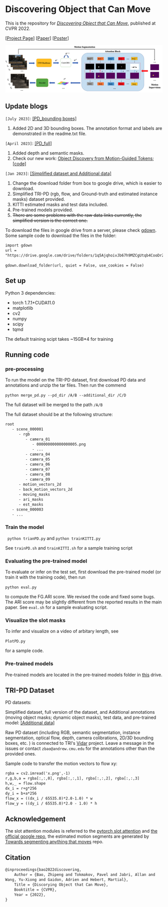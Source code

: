 
# Discovering Object that Can Move

This is the repository for [*Discovering Object that Can Move*](https://arxiv.org/abs/2203.10159), published at CVPR 2022.  


[[Project Page](https://zpbao.github.io/projects/CVPR22-Discovering/)]
[[Paper](https://openaccess.thecvf.com/content/CVPR2022/html/Bao_Discovering_Objects_That_Can_Move_CVPR_2022_paper.html)]
[[Poster](https://zpbao.github.io/projects/CVPR22-Discovering/image/poster.pdf)]

<img src='./imgs/pipeline.png' />

## Update blogs
`[July 2023]`: [[PD_bounding boxes]](https://drive.google.com/drive/folders/1QNf1sZXyhX6mSRodg9GaDxcP3p9akZPb?usp=drive_link)   
1. Added 2D and 3D bounding boxes. The annotation format and labels are demonstrated in the readme.txt file. 

`[April 2023]`: [[PD_full]](https://drive.google.com/drive/folders/1G2FkJpqNoO3sB0vQ7b915szFYQuTqV9W?usp=share_link)   
1. Added depth and semantic masks.
2. Check our new work: [Object Discovery from Motion-Guided Tokens](https://arxiv.org/abs/2303.15555); [[code]](https://github.com/zpbao/MoTok)


`[Jan 2023]`: [[Simplified dataset and Additional data]](https://drive.google.com/drive/folders/1q5AjqhoivJb67h9MZCgUtqb4CooDrZhC?usp=sharing)  
1. Change the download folder from box to google drive, which is easier to download.  
2. Simplified TRI-PD (rgb, flow, and Ground-truth and estimated instance masks) dataset provided.  
3. KITTI estimated masks and test data included.  
4. Pre-trained models provided.  
5. ~~There are some problems with the raw data links currently, the simplified version is the correct one.~~


To download the files in google drive from a server, please check [gdown](https://pypi.org/project/gdown/). Some sample code to download the files in the folder:

```
import gdown
url = "https://drive.google.com/drive/folders/1q5AjqhoivJb67h9MZCgUtqb4CooDrZhC"

gdown.download_folder(url, quiet = False, use_cookies = False)

```

## Set up

Python 3 dependencies:

* torch 1.7.1+CUDA11.0 
* matplotlib
* cv2
* numpy
* scipy
* tqmd

The default training scipt takes ~15GB*4 for training


## Running code
### pre-processing
To run the model on the TRI-PD dataset, first download PD data and annotations and unzip the tar files. Then run the commend

```python merge_pd.py --pd_dir /A/B --additional_dir /C/D``` 

The full dataset will be merged to the path ```/A/B``` 

The full dataset should be at the following structure:

```
root 
   - scene_000001
      - rgb
         - camera_01
            - 000000000000000005.png
            - ...
         - camera_04
         - camera_05
         - camera_06
         - camera_07
         - camera_08
         - camera_09
      - motion_vectors_2d
      - back_motion_vectors_2d
      - moving_masks
      - ari_masks
      - est_masks
   - scene_000003
   - ...
```

### Train the model 

``` python trianPD.py``` and ```python trainKITTI.py``` 

See ```trainPD.sh``` and ```trainKITTI.sh``` for a sample training script

### Evaluating the pre-trained model

To evaluate or infer on the test set, first download the pre-trained model (or train it with the training code), then run

```python eval.py``` 

to compute the FG.ARI score. We revised the code and fixed some bugs. The ARI score may be slightly different from the reported results in the main paper. 
See ```eval.sh``` for a sample evaluating script.

### Visualize the slot masks

To infer and visualize on a video of arbitary length, see

```PlotPD.py```

for a sample code.

### Pre-trained models

Pre-trained models are located in the pre-trained models folder in [this](https://drive.google.com/drive/folders/1q5AjqhoivJb67h9MZCgUtqb4CooDrZhC?usp=sharing) drive.


## TRI-PD Dataset 

PD datasets:   

Simplified dataset, full version of the dataset, and Additional annotations (moving object masks; dynamic object masks), test data, and pre-trained model: 
[[Additional data]](https://drive.google.com/drive/folders/1q5AjqhoivJb67h9MZCgUtqb4CooDrZhC?usp=sharing) 

Raw PD dataset (including RGB, semantic segmentation, instance segmentation, optical flow, depth, camera colibrations, 2D/3D bounding boxes, etc. ) is connected to TRI's [Vidar](https://github.com/TRI-ML/vidar) project. Leave a message in the issues or contact `zbao@andrew.cmu.edu` for the annotations other than the provided ones.


Sample code to transfer the motion vectors to flow xy:

```
rgba = cv2.imread('x.png',-1)
r,g,b,a = rgba[:,:,0], rgba[:,:,1], rgba[:,:,2], rgba[:,:,3]
h,w,_ = flow.shape
dx_i = r+g*256
dy_i = b+a*256
flow_x = ((dx_i / 65535.0)*2.0-1.0) * w
flow_y = ((dy_i / 65535.0)*2.0 - 1.0) * h            
```

## Acknowledgement
The slot attention modules is referred to the [pytorch slot attention](https://github.com/evelinehong/slot-attention-pytorch) and [the official google repo](https://github.com/google-research/google-research/tree/master/slot_attention), the estimated motion segments are generated by [Towards segmenting anything that moves](https://github.com/achalddave/segment-any-moving) repo.

## Citation

```
@inproceedings{bao2022discovering,
    Author = {Bao, Zhipeng and Tokmakov, Pavel and Jabri, Allan and Wang, Yu-Xiong and Gaidon, Adrien and Hebert, Martial},
    Title = {Discorying Object that Can Move},
    Booktitle = {CVPR},
    Year = {2022},
}
```


